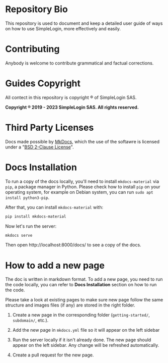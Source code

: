 # Repository Bio
This repository is used to document and keep a detailed user guide of ways on how to use SimpleLogin, more effectively and easily.

# Contributing
Anybody is welcome to contribute grammatical and factual corrections. 

# Guides Copyright 
All contect in this repository is copyright ® of SimpleLogin SAS.

**Copyright ® 2019 - 2023 SimpleLogin SAS. All rights reserved.**

# Third Party Licenses
Docs made possible by [MkDocs](https://www.mkdocs.org), which the use of the softawre is licensed under a "[BSD 2-Clause License](https://github.com/mkdocs/mkdocs/blob/master/LICENSE)".

# Docs Installation

To run a copy of the docs locally, you'll need to install `mkdocs-material` via `pip`, a package manager in Python. Please check how to install `pip` on your operating system, for example on Debian system, you can run `sudo apt install python3-pip`.

After that, you can install `mkdocs-material` with:

```bash
pip install mkdocs-material
```

Now let's run the server:

```bash
mkdocs serve
```

Then open http://localhost:8000/docs/ to see a copy of the docs.

# How to add a new page

The doc is written in markdown format. To add a new page, you need to run the code locally, you can refer to **Docs Installation** section on how to run the code.

Please take a look at existing pages to make sure new page follow the same structure and images files (if any) are stored in the right folder.

1) Create a new page in the corresponding folder (`getting-started/`, `subdomain/`, etc.). 

2) Add the new page in `mkdocs.yml` file so it will appear on the left sidebar

3) Run the server locally if it isn't already done. The new page should appear on the left sidebar. Any change will be refreshed automatically.

4) Create a pull request for the new page.

